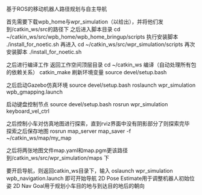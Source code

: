 基于ROS的移动机器人路径规划与自主导航

首先需要下载wpb_home与wpr_simulation（以给出），并将他们发到/catkin_ws/src的路径下
之后进入脚本目录
cd ~/catkin_ws/src/wpb_home/wpb_home_bringup/scripts
执行安装脚本
./install_for_noetic.sh
再进入
cd ~/catkin_ws/src/wpr_simulation/scripts
再次安装脚本
./install_for_noetic.sh

之后进行编译工作
返回工作空间顶层目录
cd ~/catkin_ws
编译（自动处理所有包的依赖关系）
catkin_make
刷新环境变量
source devel/setup.bash

之后启动Gazebo仿真环境
source devel/setup.bash
roslaunch wpr_simulation wpb_gmapping.launch

启动键盘控制节点
source devel/setup.bash
rosrun wpr_simulation keyboard_vel_ctrl

之后控制小车对仿真地图进行探索，直到rviz界面中没有阴影部分了则探索完毕
探索之后保存地图
rosrun map_server map_saver -f ~/catkin_ws/map/my_map

之后将两张地图文件map.yaml和map.pgm更该路径到/catkin_ws/src/wpr_simulation/maps 下

要开启导航，则返回catkin_ws目录下，输入
oslaunch wpr_simulation wpb_navigation.launch
即可开始导航
2D Pose Estimate用于调整机器人初始位姿
2D Nav Goal用于规划小车目的地与到达目的地后的朝向







































